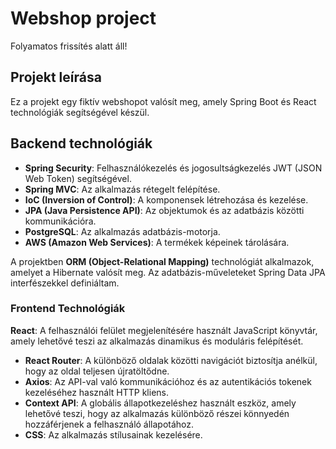 # Webshop project
Folyamatos frissítés alatt áll!

## Projekt leírása
Ez a projekt egy fiktív webshopot valósít meg, amely Spring Boot és React technológiák segítségével készül.

## Backend technológiák

- **Spring Security**: Felhasználókezelés és jogosultságkezelés JWT (JSON Web Token) segítségével.
- **Spring MVC**: Az alkalmazás rétegelt felépítése.
- **IoC (Inversion of Control)**: A komponensek létrehozása és kezelése.
- **JPA (Java Persistence API)**: Az objektumok és az adatbázis közötti kommunikációra.
- **PostgreSQL**: Az alkalmazás adatbázis-motorja.
- **AWS (Amazon Web Services)**: A termékek képeinek tárolására.

A projektben **ORM (Object-Relational Mapping)** technológiát alkalmazok, amelyet a Hibernate valósít meg. Az adatbázis-műveleteket Spring Data JPA interfészekkel definiáltam.

### Frontend Technológiák

 **React**: A felhasználói felület megjelenítésére használt JavaScript könyvtár, amely lehetővé teszi az alkalmazás dinamikus és moduláris felépítését.
- **React Router**: A különböző oldalak közötti navigációt biztosítja anélkül, hogy az oldal teljesen újratöltődne.
- **Axios**: Az API-val való kommunikációhoz és az autentikációs tokenek kezeléséhez használt HTTP kliens.
- **Context API**: A globális állapotkezeléshez használt eszköz, amely lehetővé teszi, hogy az alkalmazás különböző részei könnyedén hozzáférjenek a felhasználó állapotához.
- **CSS**: Az alkalmazás stílusainak kezelésére.

